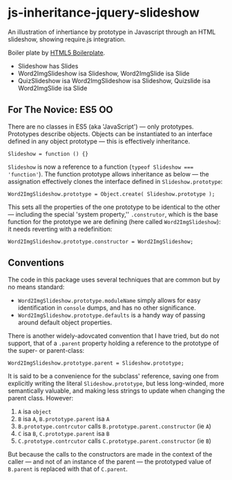 js-inheritance-jquery-slideshow
===============================

An illustration of inhertiance by prototype in Javascript through an HTML slideshow, showing require.js integration.

Boiler plate by [HTML5 Boilerplate](http://html5boilerplate.com).

* Slideshow has Slides
* Word2ImgSlideshow isa Slideshow, Word2ImgSlide isa Slide
* QuizSlideshow isa Word2ImgSlideshow isa Slideshow, Quizslide isa Word2ImgSlide isa Slide

For The Novice: ES5 OO
-----------------------
There are no classes in ES5 (aka 'JavaScript') — only prototypes.
Prototypes describe objects. Objects can be instantiated to an interface
defined in any object prototype — this is effectively inheritance.

    Slideshow = function () {}

`Slideshow` is now a reference to a function (`typeof Slideshow === 'function'`).
The function prototype allows inheritance as below — the assignation effectively clones the
interface defined in `Slideshow.prototype`:

    Word2ImgSlideshow.prototype = Object.create( Slideshow.prototype );

This sets all the properties of the one prototype to be identical to the other — including
the special 'system property,'' `.construtor`, which is the base function
for the prototype we are defining (here called `Word2ImgSlideshow`):
it needs reverting with a redefinition:

    Word2ImgSlideshow.prototype.constructor = Word2ImgSlideshow;

Conventions
-----------

The code in this package uses several techniques that are common but
by no means standard:

  * `Word2ImgSlideshow.prototype.moduleName` simply allows for easy identification in `console` dumps, and has no other significance.
  * `Word2ImgSlideshow.prototype.defaults` is a handy way of passing around default object properties.

There is another widely-adovcated convention that I have tried, but
do not support, that of a `.parent` property holding a reference to
the prototype of the super- or parent-class:

    Word2ImgSlideshow.prototype.parent = Slideshow.prototype;

It is said to be a convenience for the subclass' reference, saving one
from explicitly writing the literal `Slideshow.prototype`, but less
long-winded, more semantically valuable, and making less strings to update
when changing the parent class. However:

  1. `A` isa `object`
  1. `B` isa `A`, `B.prototype.parent` isa `A`
  1. `B.prototype.contrcutor` calls `B.prototype.parent.constructor` (ie `A`)
  1. `C` isa `B`, `C.prototype.parent` isa `B`
  1. `C.prototype.contrcutor` calls `C.prototype.parent.constructor` (ie `B`)

But because the calls to the constructors are made in the context of
the caller — and not of an instance of the parent — the prototyped
value of `B.parent` is replaced with that of `C.parent`.

